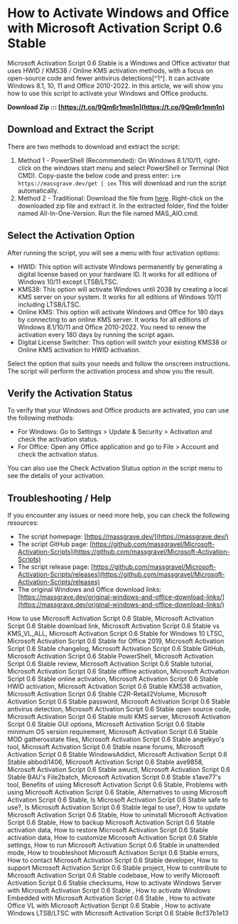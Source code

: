 
 
# How to Activate Windows and Office with Microsoft Activation Script 0.6 Stable
 
Microsoft Activation Script 0.6 Stable is a Windows and Office activator that uses HWID / KMS38 / Online KMS activation methods, with a focus on open-source code and fewer antivirus detections[^1^]. It can activate Windows 8.1, 10, 11 and Office 2010-2022. In this article, we will show you how to use this script to activate your Windows and Office products.
 
**Download Zip ::: [https://t.co/9Qm6r1mm1n](https://t.co/9Qm6r1mm1n)**


 
## Download and Extract the Script
 
There are two methods to download and extract the script:
 
1. Method 1 - PowerShell (Recommended): On Windows 8.1/10/11, right-click on the windows start menu and select PowerShell or Terminal (Not CMD). Copy-paste the below code and press enter:
`irm https://massgrave.dev/get | iex`
This will download and run the script automatically.
2. Method 2 - Traditional: Download the file from [here](https://github.com/massgravel/Microsoft-Activation-Scripts/releases). Right-click on the downloaded zip file and extract it. In the extracted folder, find the folder named All-In-One-Version. Run the file named MAS\_AIO.cmd.

## Select the Activation Option
 
After running the script, you will see a menu with four activation options:

- HWID: This option will activate Windows permanently by generating a digital license based on your hardware ID. It works for all editions of Windows 10/11 except LTSB/LTSC.
- KMS38: This option will activate Windows until 2038 by creating a local KMS server on your system. It works for all editions of Windows 10/11 including LTSB/LTSC.
- Online KMS: This option will activate Windows and Office for 180 days by connecting to an online KMS server. It works for all editions of Windows 8.1/10/11 and Office 2010-2022. You need to renew the activation every 180 days by running the script again.
- Digital License Switcher: This option will switch your existing KMS38 or Online KMS activation to HWID activation.

Select the option that suits your needs and follow the onscreen instructions. The script will perform the activation process and show you the result.
 
## Verify the Activation Status
 
To verify that your Windows and Office products are activated, you can use the following methods:

- For Windows: Go to Settings > Update & Security > Activation and check the activation status.
- For Office: Open any Office application and go to File > Account and check the activation status.

You can also use the Check Activation Status option in the script menu to see the details of your activation.
 
## Troubleshooting / Help
 
If you encounter any issues or need more help, you can check the following resources:

- The script homepage: [https://massgrave.dev/](https://massgrave.dev/)
- The script GitHub page: [https://github.com/massgravel/Microsoft-Activation-Scripts](https://github.com/massgravel/Microsoft-Activation-Scripts)
- The script release page: [https://github.com/massgravel/Microsoft-Activation-Scripts/releases](https://github.com/massgravel/Microsoft-Activation-Scripts/releases)
- The original Windows and Office download links: [https://massgrave.dev/original-windows-and-office-download-links/](https://massgrave.dev/original-windows-and-office-download-links/)

How to use Microsoft Activation Script 0.6 Stable,  Microsoft Activation Script 0.6 Stable download link,  Microsoft Activation Script 0.6 Stable vs KMS\_VL\_ALL,  Microsoft Activation Script 0.6 Stable for Windows 10 LTSC,  Microsoft Activation Script 0.6 Stable for Office 2019,  Microsoft Activation Script 0.6 Stable changelog,  Microsoft Activation Script 0.6 Stable GitHub,  Microsoft Activation Script 0.6 Stable PowerShell,  Microsoft Activation Script 0.6 Stable review,  Microsoft Activation Script 0.6 Stable tutorial,  Microsoft Activation Script 0.6 Stable offline activation,  Microsoft Activation Script 0.6 Stable online activation,  Microsoft Activation Script 0.6 Stable HWID activation,  Microsoft Activation Script 0.6 Stable KMS38 activation,  Microsoft Activation Script 0.6 Stable C2R-Retail2Volume,  Microsoft Activation Script 0.6 Stable password,  Microsoft Activation Script 0.6 Stable antivirus detection,  Microsoft Activation Script 0.6 Stable open source code,  Microsoft Activation Script 0.6 Stable multi KMS server,  Microsoft Activation Script 0.6 Stable GUI options,  Microsoft Activation Script 0.6 Stable minimum OS version requirement,  Microsoft Activation Script 0.6 Stable MOD gatherosstate files,  Microsoft Activation Script 0.6 Stable angelkyo's tool,  Microsoft Activation Script 0.6 Stable nsane forums,  Microsoft Activation Script 0.6 Stable WindowsAddict,  Microsoft Activation Script 0.6 Stable abbodi1406,  Microsoft Activation Script 0.6 Stable ave9858,  Microsoft Activation Script 0.6 Stable awuctl,  Microsoft Activation Script 0.6 Stable BAU's File2batch,  Microsoft Activation Script 0.6 Stable s1ave77's tool,  Benefits of using Microsoft Activation Script 0.6 Stable,  Problems with using Microsoft Activation Script 0.6 Stable,  Alternatives to using Microsoft Activation Script 0.6 Stable,  Is Microsoft Activation Script 0.6 Stable safe to use?,  Is Microsoft Activation Script 0.6 Stable legal to use?,  How to update Microsoft Activation Script 0.6 Stable,  How to uninstall Microsoft Activation Script 0.6 Stable,  How to backup Microsoft Activation Script 0.6 Stable activation data,  How to restore Microsoft Activation Script 0.6 Stable activation data,  How to customize Microsoft Activation Script 0.6 Stable settings,  How to run Microsoft Activation Script 0.6 Stable in unattended mode,  How to troubleshoot Microsoft Activation Script 0.6 Stable errors,  How to contact Microsoft Activation Script 0.6 Stable developer,  How to support Microsoft Activation Script 0.6 Stable project,  How to contribute to Microsoft Activation Script 0.6 Stable codebase,  How to verify Microsoft Activation Script 0.6 Stable checksums,  How to activate Windows Server with Microsoft Activation Script 0.6 Stable ,  How to activate Windows Embedded with Microsoft Activation Script 0.6 Stable ,  How to activate Office VL with Microsoft Activation Script 0.6 Stable ,  How to activate Windows LTSB/LTSC with Microsoft Activation Script 0.6 Stable
 8cf37b1e13
 
